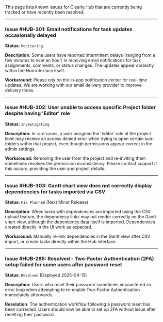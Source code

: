 This page lists known issues for Clearly.Hub that are currently being tracked or have recently been resolved.

---

### Issue #HUB-301: Email notifications for task updates occasionally delayed

**Status:** `Monitoring`

**Description:** Some users have reported intermittent delays (ranging from a few minutes to over an hour) in receiving email notifications for task assignments, comments, or status changes. The updates appear correctly within the Hub interface itself.

**Workaround:** Please rely on the in-app notification center for real-time updates. We are working with our email delivery provider to improve delivery times.

---

### Issue #HUB-302: User unable to access specific Project folder despite having 'Editor' role

**Status:** `Investigating`

**Description:** In rare cases, a user assigned the 'Editor' role at the project level may receive an access denied error when trying to open certain sub-folders within that project, even though permissions appear correct in the admin settings.

**Workaround:** Removing the user from the project and re-inviting them sometimes resolves the permission inconsistency. Please contact support if this occurs, providing the user and project details.

---

### Issue #HUB-303: Gantt chart view does not correctly display dependencies for tasks imported via CSV

**Status:** `Fix Planned` (Next Minor Release)

**Description:** When tasks with dependencies are imported using the CSV upload feature, the dependency links may not render correctly on the Gantt chart view, although the dependency data itself is imported. Dependencies created directly in the UI work as expected.

**Workaround:** Manually re-link dependencies in the Gantt view after CSV import, or create tasks directly within the Hub interface.

---

### Issue #HUB-285: Resolved - Two-Factor Authentication (2FA) setup failed for some users after password reset

**Status:** `Resolved` (Deployed 2025-04-15)

**Description:** Users who reset their password sometimes encountered an error loop when attempting to re-enable Two-Factor Authentication immediately afterwards.

**Resolution:** The authentication workflow following a password reset has been corrected. Users should now be able to set up 2FA without issue after resetting their password.